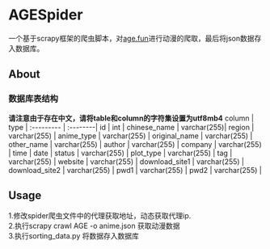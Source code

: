 # AGESpider
一个基于scrapy框架的爬虫脚本，对[age.fun](https://age.fan/)进行动漫的爬取，最后将json数据存入数据库。
## About
### 数据库表结构  
**请注意由于存在中文，请将table和column的字符集设置为utf8mb4**
column  | type |
:--------- | :--------|
id  | int |
chinese_name  | varchar(255)|
region  | varchar(255) |
anime_type  | varchar(255) |
original_name  | varchar(255) |
other_name  | varchar(255) |
author  | varchar(255) |
company  | varchar(255) |
time  | date |
status  | varchar(255) |
plot_type  | varchar(255) |
tag  | varchar(255) |
website  | varchar(255) |
download_site1  | varchar(255) |
download_site2  | varchar(255) |
pwd1  | varchar(255) |
pwd2  | varchar(255) |
## Usage  
1.修改spider爬虫文件中的代理获取地址，动态获取代理ip.  
2.执行scrapy crawl AGE -o anime.json 获取动漫数据  
3.执行sorting_data.py 将数据存入数据库





